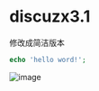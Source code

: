 # discuzx3.1
修改成简洁版本
```php 
echo 'hello word!';
```
![image](https://www.baidu.com/img/bd_logo1.png)
